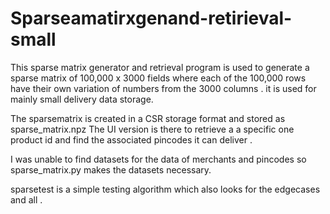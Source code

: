 # Sparseamatirxgenand-retirieval-small
This sparse matrix generator and retrieval program is used to generate a sparse matrix of 100,000 x 3000 fields where each of the 100,000 rows have their own  variation of numbers from the 3000 columns . it is used for mainly small delivery data storage.


The sparsematrix is created in a CSR storage format and stored as sparse_matrix.npz
The UI version is there to retrieve a a specific one product id and find the associated pincodes it can deliver .

I was unable to find datasets for the data of merchants and pincodes so sparse_matrix.py makes the datasets necessary.

 sparsetest is a simple testing algorithm which also looks for the edgecases and all . 
